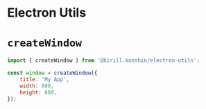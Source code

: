 # Electron Utils

# `createWindow`

```js
import { createWindow } from '@kirill.konshin/electron-utils';

const window = createWindow({
    title: 'My App',
    width: 800,
    height: 600,
});
```